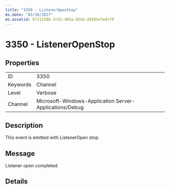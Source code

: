 ```yaml
---
title: "3350 - ListenerOpenStop"
ms.date: "03/30/2017"
ms.assetid: 67211588-3c52-465a-92dd-20185e7edcf0
---
```

# 3350 - ListenerOpenStop
## Properties  


|||  
|-|-|  
|ID|3350|  
|Keywords|Channel|  
|Level|Verbose|  
|Channel|Microsoft-Windows-Application Server-Applications/Debug|  

## Description  
 This event is emitted with ListenerOpen stop.  

## Message  
 Listener open completed.  

## Details
